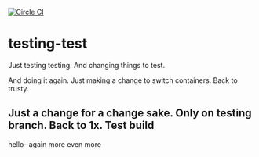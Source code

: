 [![Circle CI](https://circleci.com/gh/keybits/testing-test.svg?style=svg)](https://circleci.com/gh/keybits/testing-test)

# testing-test

Just testing testing. And changing things to test.

And doing it again. Just making a change to switch containers. Back to trusty.

Just a change for a change sake. Only on testing branch. Back to 1x. Test build
--
hello-
again
more
even more
